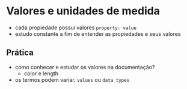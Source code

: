 # Valores e unidades de medida

* cada propiedade possui valores `property: value`
* estudo constante a fim de entender as propiedades e seus valores

## Prática

* como conhecer e estudar os valores na documentação? 
    * color e length
* os termos podem variar. `values` ou `data types`

